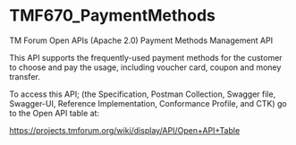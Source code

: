 # TMF670_PaymentMethods
TM Forum Open APIs (Apache 2.0) Payment Methods Management API

This API supports the frequently-used payment methods for the customer to choose and
pay the usage, including voucher card, coupon and money transfer.

To access this API; (the Specification, Postman Collection, Swagger file, Swagger-UI,
Reference Implementation, Conformance Profile, and CTK) go to the Open API table at:

https://projects.tmforum.org/wiki/display/API/Open+API+Table
